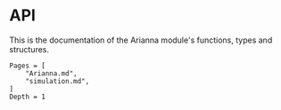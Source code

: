 # API

This is the documentation of the Arianna module's functions, types and structures.

```@contents
Pages = [
    "Arianna.md",
    "simulation.md",
]
Depth = 1
```